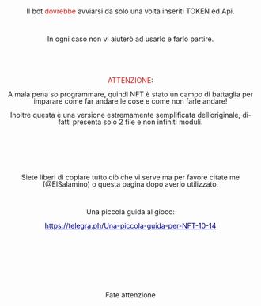 <!DOCTYPE HTML PUBLIC "-//W3C//DTD HTML 4.0 Transitional//EN">
<html>
<head>
	<meta http-equiv="content-type" content="text/html; charset=windows-1252"/>
	<title></title>
	<meta name="generator" content="LibreOffice 7.0.5.2 (Windows)"/>
	<meta name="created" content="2022-08-07T14:55:38.668000000"/>
	<meta name="changed" content="2022-08-07T15:01:17.595000000"/>
	<style type="text/css">
		@page { size: 21cm 29.7cm; margin: 2cm }
		p { margin-bottom: 0.25cm; line-height: 115%; background: transparent }
		a:link { color: #000080; so-language: zxx; text-decoration: underline }
	</style>
</head>
<body lang="it-IT" link="#000080" vlink="#800000" dir="ltr"><p align="center" style="margin-bottom: 0cm; line-height: 100%">
Il bot <font color="#c9211e">dovrebbe</font> avviarsi da solo una
volta inseriti TOKEN ed Api.</p>
<p align="center" style="margin-bottom: 0cm; line-height: 100%"><br/>

</p>
<p align="center" style="margin-bottom: 0cm; line-height: 100%">In
ogni caso non vi aiuter&ograve; ad usarlo e farlo partire.</p>
<p align="center" style="margin-bottom: 0cm; line-height: 100%"><br/>

</p>
<p align="center" style="margin-bottom: 0cm; line-height: 100%"><br/>

</p>
<p align="center" style="margin-bottom: 0cm; line-height: 100%"><font color="#c9211e">ATTENZIONE</font>:</p>
<p align="center" style="margin-bottom: 0cm; line-height: 100%">A
mala pena so programmare, quindi NFT &egrave; stato un campo di
battaglia per imparare come far andare le cose e come non farle
andare!</p>
<p align="center" style="margin-bottom: 0cm; line-height: 100%">Inoltre
questa &egrave; una versione estremamente semplificata
dell&rsquo;originale, difatti presenta solo 2 file e non infiniti
moduli.</p>
<p align="center" style="margin-bottom: 0cm; line-height: 100%"><br/>

</p>
<p align="center" style="margin-bottom: 0cm; line-height: 100%"><br/>

</p>
<p align="center" style="margin-bottom: 0cm; line-height: 100%"><br/>

</p>
<p align="center" style="margin-bottom: 0cm; line-height: 100%">Siete
liberi di copiare tutto ci&ograve; che vi serve ma per favore citate
me (@ElSalamino) o questa pagina dopo averlo utilizzato.</p>
<p align="center" style="margin-bottom: 0cm; line-height: 100%"><br/>

</p>
<p align="center" style="margin-bottom: 0cm; line-height: 100%">Una
piccola guida al gioco:</p>
<p align="center" style="margin-bottom: 0cm; line-height: 100%"><a href="https://telegra.ph/Una-piccola-guida-per-NFT-10-14">https://telegra.ph/Una-piccola-guida-per-NFT-10-14</a></p>
<p align="center" style="margin-bottom: 0cm; line-height: 100%"><br/>

</p>
<p align="center" style="margin-bottom: 0cm; line-height: 100%"><br/>

</p>
<p align="center" style="margin-bottom: 0cm; line-height: 100%"><br/>

</p>
<p align="center" style="margin-bottom: 0cm; line-height: 100%"><br/>

</p>
<p align="center" style="margin-bottom: 0cm; line-height: 100%">Fate
attenzione</p>
</body>
</html>
